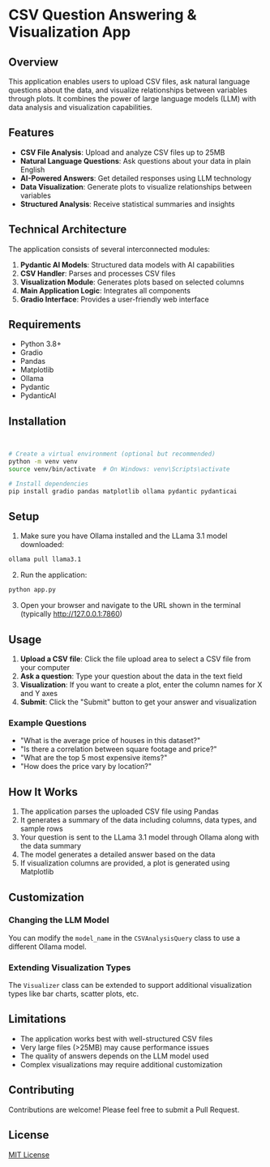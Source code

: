 # CSV Question Answering & Visualization App

## Overview
This application enables users to upload CSV files, ask natural language questions about the data, and visualize relationships between variables through plots. It combines the power of large language models (LLM) with data analysis and visualization capabilities.

## Features
- **CSV File Analysis**: Upload and analyze CSV files up to 25MB
- **Natural Language Questions**: Ask questions about your data in plain English
- **AI-Powered Answers**: Get detailed responses using LLM technology
- **Data Visualization**: Generate plots to visualize relationships between variables
- **Structured Analysis**: Receive statistical summaries and insights

## Technical Architecture
The application consists of several interconnected modules:

1. **Pydantic AI Models**: Structured data models with AI capabilities
2. **CSV Handler**: Parses and processes CSV files
3. **Visualization Module**: Generates plots based on selected columns
4. **Main Application Logic**: Integrates all components
5. **Gradio Interface**: Provides a user-friendly web interface

## Requirements
- Python 3.8+
- Gradio
- Pandas
- Matplotlib
- Ollama
- Pydantic
- PydanticAI

## Installation

```bash


# Create a virtual environment (optional but recommended)
python -m venv venv
source venv/bin/activate  # On Windows: venv\Scripts\activate

# Install dependencies
pip install gradio pandas matplotlib ollama pydantic pydanticai
```

## Setup

1. Make sure you have Ollama installed and the LLama 3.1 model downloaded:
```bash
ollama pull llama3.1
```

2. Run the application:
```bash
python app.py
```

3. Open your browser and navigate to the URL shown in the terminal (typically http://127.0.0.1:7860)

## Usage

1. **Upload a CSV file**: Click the file upload area to select a CSV file from your computer
2. **Ask a question**: Type your question about the data in the text field
3. **Visualization**: If you want to create a plot, enter the column names for X and Y axes
4. **Submit**: Click the "Submit" button to get your answer and visualization

### Example Questions
- "What is the average price of houses in this dataset?"
- "Is there a correlation between square footage and price?"
- "What are the top 5 most expensive items?"
- "How does the price vary by location?"

## How It Works

1. The application parses the uploaded CSV file using Pandas
2. It generates a summary of the data including columns, data types, and sample rows
3. Your question is sent to the LLama 3.1 model through Ollama along with the data summary
4. The model generates a detailed answer based on the data
5. If visualization columns are provided, a plot is generated using Matplotlib

## Customization

### Changing the LLM Model
You can modify the `model_name` in the `CSVAnalysisQuery` class to use a different Ollama model.

### Extending Visualization Types
The `Visualizer` class can be extended to support additional visualization types like bar charts, scatter plots, etc.

## Limitations
- The application works best with well-structured CSV files
- Very large files (>25MB) may cause performance issues
- The quality of answers depends on the LLM model used
- Complex visualizations may require additional customization

## Contributing
Contributions are welcome! Please feel free to submit a Pull Request.

## License
[MIT License](LICENSE)
